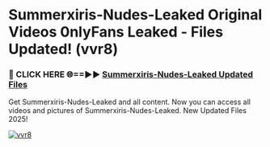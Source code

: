 # Summerxiris-Nudes-Leaked Original Videos 0nlyFans Leaked - Files Updated! (vvr8)

<h3>🔴 CLICK HERE 🌐==►► <a href="https://tinyurl.com/yc6ubb5a" rel="nofollow">Summerxiris-Nudes-Leaked Updated Files</a></h3>

Get Summerxiris-Nudes-Leaked and all content. Now you can access all videos and pictures of Summerxiris-Nudes-Leaked. New Updated Files 2025!

[![vvr8](https://i.imgur.com/7eu0CRL.gif)](https://tinyurl.com/yc6ubb5a)
